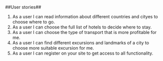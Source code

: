 ##User stories##
1. As a user I can read information about different countries and cityes to choose where to go. 
2. As a user I can choose the full list of hotels to decide where to stay.
3. As a user I can choose the type of transport that is more profitable for me.
4. As a user I can find different excursions and landmarks of a city to choose more suitable excursion for me.
5. As a user I can register on your site to get access to all functionality.